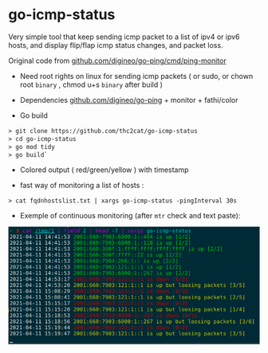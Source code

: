 # go-icmp-status

Very simple tool that keep sending icmp packet to a list of ipv4 or ipv6 hosts, and display flip/flap icmp status changes, and packet loss.

Original code from [github.com/digineo/go-ping/cmd/ping-monitor](https://github.com/digineo/go-ping/tree/master/cmd/ping-monitor)

* Need root rights on linux for sending icmp packets ( or sudo, or chown root `binary` , chmod u+s `binary` after build )

* Dependencies [github.com/digineo/go-ping](https://github.com/digineo/go-ping) + monitor + fathi/color

* Go build

```shell
> git clone https://github.com/thc2cat/go-icmp-status 
> cd go-icmp-status 
> go mod tidy 
> go build`
```

* Colored output ( red/green/yellow ) with timestamp

* fast way of monitoring a list of hosts :

```shell
> cat fqdnhostslist.txt | xargs go-icmp-status -pingInterval 30s
```

* Exemple of continuous monitoring (after `mtr` check and text paste):

![ipv6 loss](ipv6-loss.png)

